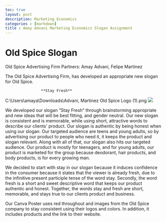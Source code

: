 ```yaml
---
toc: true 
layout: post
description: Marketing Economics
categories : [markdown]
title : Amay Advani Marketing Economics Slogan Assignment
---
```


# Old Spice Slogan

Old Spice Advertising Firm 
Partners: Amay Advani, Felipe Martinez


The Old Spice Advertising Firm, has developed an appropriate new slogan for Old Spice.

					**Stay Fresh** 

C:\Users\amaya\Downloads\Advani, Martinez Old Spice Logo (1).png
<img src = "Advani, Martinez Old Spice Logo">

We developed our slogan “Stay Fresh” through brainstorming appropriate and new ideas that will be best fitting, and gender neutral. Our new slogan is consistent and is memorable, while using short, attractive words to describe our clients' product. Our slogan is authentic by being honest when using our slogan. Our targeted audience are teens and young adults, so by advertising our product to people who need it, it keeps the product and slogan relevant. Along with all of that, our slogan also hits our targeted audience. Our product is mostly for teenagers, and for young adults, our product is marketed for the group because deodorant, hair products, and body products, is for every growing man. 

We decided to start with stay in our slogan because it induces confidence in the consumer because it states that the viewer is already fresh, due to the infinitive present participle tense of the word stay. Secondly, the word fresh is a short and sweet descriptive word that keeps our product authentic and honest. Together, the words stay and fresh are short, memorable, and stays true to our clients product and business. 

Our Canva Poster uses red throughout and images from the Old Spice company to stay consistent using their logos and colors. In addition, it includes products and the link to their website. 




